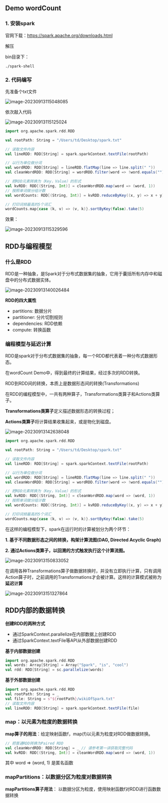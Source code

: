 ## Demo wordCount
### 1. 安装spark

官网下载：https://spark.apache.org/downloads.html

解压

bin目录下：

```shell
./spark-shell
```

### 2. 代码编写

先准备个txt文件

![image-20230913115048085](./spark.assets/image-20230913115048085.png)

依次敲入代码

![image-20230913115125024](./spark.assets/image-20230913115125024.png)

```scala
import org.apache.spark.rdd.RDD

val rootPath: String = "/Users/td/Desktop/spark.txt"

// 读取文件内容
val lineRDD: RDD[String] = spark.sparkContext.textFile(rootPath)

// 以行为单位做分词
val wordRDD: RDD[String] = lineRDD.flatMap(line => line.split(" "))
val cleanWordRDD: RDD[String] = wordRDD.filter(word => !word.equals(""))

// 把RDD元素转换为（Key，Value）的形式
val kvRDD: RDD[(String, Int)] = cleanWordRDD.map(word => (word, 1))
// 按照单词做分组计数
val wordCounts: RDD[(String, Int)] = kvRDD.reduceByKey((x, y) => x + y)

// 打印词频最高的5个词汇
wordCounts.map{case (k, v) => (v, k)}.sortByKey(false).take(5)
```

效果：	

![image-20230913115329596](./spark.assets/image-20230913115329596.png)

## RDD与编程模型

### 什么是RDD

RDD是一种抽象，是Spark对于分布式数据集的抽象，它用于囊括所有内存中和磁盘中的分布式数据实体。

![image-20230913140026484](./spark.assets/image-20230913140026484.png)

**RDD的四大属性** 

* partitions: 数据分片
* partitioner: 分片切割规则
* dependencies: RDD依赖
* compute: 转换函数

### 编程模型与延迟计算

RDD是spark对于分布式数据集的抽象，每一个RDD都代表着一种分布式数据形态。

在wordCount Demo中，得到最终的计算结果，经过多次的RDD转换。

RDD到RDD间的转换，本质上是数据形态间的转换(Transformations)

在RDD的编程模型中，一共有两种算子，Transformations类算子和Actions类算子。

**Transformations类算子**定义描述数据形态的转换过程；

**Actions类算子**将计算结果收集起来，或是物化到磁盘。

![image-20230913142638048](./spark.assets/image-20230913142638048.png)

```scala
import org.apache.spark.rdd.RDD

val rootPath: String = "/Users/td/Desktop/spark.txt"

// 读取文件内容
val lineRDD: RDD[String] = spark.sparkContext.textFile(rootPath)

// 以行为单位做分词
val wordRDD: RDD[String] = lineRDD.flatMap(line => line.split(" "))
val cleanWordRDD: RDD[String] = wordRDD.filter(word => !word.equals(""))

// 把RDD元素转换为（Key，Value）的形式
val kvRDD: RDD[(String, Int)] = cleanWordRDD.map(word => (word, 1))
// 按照单词做分组计数
val wordCounts: RDD[(String, Int)] = kvRDD.reduceByKey((x, y) => x + y)

// 打印词频最高的5个词汇
wordCounts.map{case (k, v) => (v, k)}.sortByKey(false).take(5)
```

在这样的编程模型下，spark在运行时的计算被划分为两个环节：

**1. 基于不同数据形态之间的转换，构架计算流图(DAG, Directed Acyclic Graph)**

**2. 通过Actions类算子，以回溯的方式触发执行这个计算流图。**

![image-20230913150833052](./spark.assets/image-20230913150833052.png)

在调用各种Transformations算子做数据转换时，并没有立即执行计算，只有调用Action算子时，之前调用的Transformations才会被计算。这样的计算模式被称为**延迟计算**

![image-20230913151327864](./spark.assets/image-20230913151327864.png)

## RDD内部的数据转换

**创建RDD的两种方式** 

* 通过SparkContext.parallelize在内部数据上创建RDD
* 通过SparkContext.textFile等API从外部数据创建RDD

**基于内部数据创建**

```scala
import org.apache.spark.rdd.RDD
val words: Array[String] = Array("Spark", "is", "cool")
val rdd: RDD[String] = sc.parallelize(words)
```

**基于外部数据创建**

```scala
import org.apache.spark.rdd.RDD
val rootPath: String = _
val file: String = s"${rootPath}/wikiOfSpark.txt"
// 读取文件内容
val lineRDD: RDD[String] = spark.sparkContext.textFile(file)
```

### map：以元素为粒度的数据转换

**map算子的用法**：给定映射函数f，map(f)以元素为粒度对RDD做数据转换。

```scala
// 把普通RDD转换为Paired RDD
val cleanWordRDD: RDD[String] = _ // 请参考第一讲获取完整代码
val kvRDD: RDD[(String, Int)] = cleanWordRDD.map(word => (word, 1))
```

其中 word => (word, 1) 是匿名函数

### mapPartitions：以数据分区为粒度对数据转换

**mapPartitions算子用法**： 以数据分区为粒度，使用映射函数f对RDD进行函数数据转换






